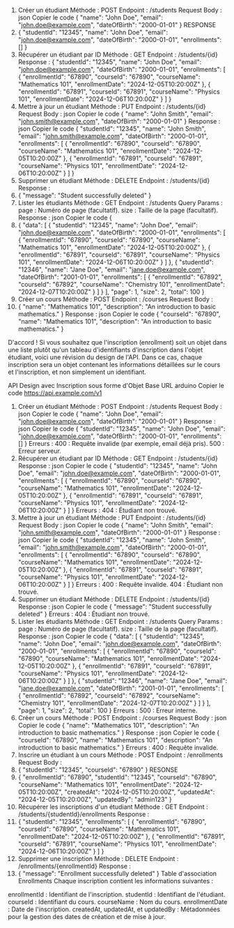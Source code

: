 1. Créer un étudiant
   Méthode : POST
   Endpoint : /students
   Request Body :
   json
   Copier le code
   {
   "name": "John Doe",
   "email": "john.doe@example.com",
   "dateOfBirth": "2000-01-01"
   }
RESPONSE
2. {
   "studentId": "12345",
   "name": "John Doe",
   "email": "john.doe@example.com",
   "dateOfBirth": "2000-01-01",
   "enrollments": []
   }
2. Récupérer un étudiant par ID
   Méthode : GET
   Endpoint : /students/{id}
   Response :
{
   "studentId": "12345",
   "name": "John Doe",
   "email": "john.doe@example.com",
   "dateOfBirth": "2000-01-01",
   "enrollments": [
   {
   "enrollmentId": "67890",
   "courseId": "67890",
   "courseName": "Mathematics 101",
   "enrollmentDate": "2024-12-05T10:20:00Z"
   },
   {
   "enrollmentId": "67891",
   "courseId": "67891",
   "courseName": "Physics 101",
   "enrollmentDate": "2024-12-06T10:20:00Z"
   }
   ]
   }
3. Mettre à jour un étudiant
   Méthode : PUT
   Endpoint : /students/{id}
   Request Body :
   json
   Copier le code
   {
   "name": "John Smith",
   "email": "john.smith@example.com",
   "dateOfBirth": "2000-01-01"
   }
   Response :
   json
   Copier le code
   {
   "studentId": "12345",
   "name": "John Smith",
   "email": "john.smith@example.com",
   "dateOfBirth": "2000-01-01",
   "enrollments": [
   {
   "enrollmentId": "67890",
   "courseId": "67890",
   "courseName": "Mathematics 101",
   "enrollmentDate": "2024-12-05T10:20:00Z"
   },
   {
   "enrollmentId": "67891",
   "courseId": "67891",
   "courseName": "Physics 101",
   "enrollmentDate": "2024-12-06T10:20:00Z"
   }
   ]
   }
4. Supprimer un étudiant
   Méthode : DELETE
   Endpoint : /students/{id}
   Response :
5. {
   "message": "Student successfully deleted"
   }
5. Lister les étudiants
   Méthode : GET
   Endpoint : /students
   Query Params :
   page : Numéro de page (facultatif).
   size : Taille de la page (facultatif).
   Response :
   json
   Copier le code
   {
6. {
   "data": [
   {
   "studentId": "12345",
   "name": "John Doe",
   "email": "john.doe@example.com",
   "dateOfBirth": "2000-01-01",
   "enrollments": [
   {
   "enrollmentId": "67890",
   "courseId": "67890",
   "courseName": "Mathematics 101",
   "enrollmentDate": "2024-12-05T10:20:00Z"
   },
   {
   "enrollmentId": "67891",
   "courseId": "67891",
   "courseName": "Physics 101",
   "enrollmentDate": "2024-12-06T10:20:00Z"
   }
   ]
   },
   {
   "studentId": "12346",
   "name": "Jane Doe",
   "email": "jane.doe@example.com",
   "dateOfBirth": "2001-01-01",
   "enrollments": [
   {
   "enrollmentId": "67892",
   "courseId": "67892",
   "courseName": "Chemistry 101",
   "enrollmentDate": "2024-12-07T10:20:00Z"
   }
   ]
   }
   ],
   "page": 1,
   "size": 2,
   "total": 100
   }
6. Créer un cours
   Méthode : POST
   Endpoint : /courses
   Request Body :
7. {
   "name": "Mathematics 101",
   "description": "An introduction to basic mathematics."
   }
   Response :
   json
   Copier le code
   {
   "courseId": "67890",
   "name": "Mathematics 101",
   "description": "An introduction to basic mathematics."
   }

D'accord ! Si vous souhaitez que l'inscription (enrollment) soit un objet dans une liste plutôt qu'un tableau d'identifiants d'inscription dans l'objet étudiant, voici une révision du design de l'API. Dans ce cas, chaque inscription sera un objet contenant les informations détaillées sur le cours et l'inscription, et non simplement un identifiant.

API Design avec Inscription sous forme d'Objet
Base URL
arduino
Copier le code
https://api.example.com/v1
1. Créer un étudiant
   Méthode : POST
   Endpoint : /students
   Request Body :
   json
   Copier le code
   {
   "name": "John Doe",
   "email": "john.doe@example.com",
   "dateOfBirth": "2000-01-01"
   }
   Response :
   json
   Copier le code
   {
   "studentId": "12345",
   "name": "John Doe",
   "email": "john.doe@example.com",
   "dateOfBirth": "2000-01-01",
   "enrollments": []
   }
   Erreurs :
   400 : Requête invalide (par exemple, email déjà pris).
   500 : Erreur serveur.
2. Récupérer un étudiant par ID
   Méthode : GET
   Endpoint : /students/{id}
   Response :
   json
   Copier le code
   {
   "studentId": "12345",
   "name": "John Doe",
   "email": "john.doe@example.com",
   "dateOfBirth": "2000-01-01",
   "enrollments": [
   {
   "enrollmentId": "67890",
   "courseId": "67890",
   "courseName": "Mathematics 101",
   "enrollmentDate": "2024-12-05T10:20:00Z"
   },
   {
   "enrollmentId": "67891",
   "courseId": "67891",
   "courseName": "Physics 101",
   "enrollmentDate": "2024-12-06T10:20:00Z"
   }
   ]
   }
   Erreurs :
   404 : Étudiant non trouvé.
3. Mettre à jour un étudiant
   Méthode : PUT
   Endpoint : /students/{id}
   Request Body :
   json
   Copier le code
   {
   "name": "John Smith",
   "email": "john.smith@example.com",
   "dateOfBirth": "2000-01-01"
   }
   Response :
   json
   Copier le code
   {
   "studentId": "12345",
   "name": "John Smith",
   "email": "john.smith@example.com",
   "dateOfBirth": "2000-01-01",
   "enrollments": [
   {
   "enrollmentId": "67890",
   "courseId": "67890",
   "courseName": "Mathematics 101",
   "enrollmentDate": "2024-12-05T10:20:00Z"
   },
   {
   "enrollmentId": "67891",
   "courseId": "67891",
   "courseName": "Physics 101",
   "enrollmentDate": "2024-12-06T10:20:00Z"
   }
   ]
   }
   Erreurs :
   400 : Requête invalide.
   404 : Étudiant non trouvé.
4. Supprimer un étudiant
   Méthode : DELETE
   Endpoint : /students/{id}
   Response :
   json
   Copier le code
   {
   "message": "Student successfully deleted"
   }
   Erreurs :
   404 : Étudiant non trouvé.
5. Lister les étudiants
   Méthode : GET
   Endpoint : /students
   Query Params :
   page : Numéro de page (facultatif).
   size : Taille de la page (facultatif).
   Response :
   json
   Copier le code
   {
   "data": [
   {
   "studentId": "12345",
   "name": "John Doe",
   "email": "john.doe@example.com",
   "dateOfBirth": "2000-01-01",
   "enrollments": [
   {
   "enrollmentId": "67890",
   "courseId": "67890",
   "courseName": "Mathematics 101",
   "enrollmentDate": "2024-12-05T10:20:00Z"
   },
   {
   "enrollmentId": "67891",
   "courseId": "67891",
   "courseName": "Physics 101",
   "enrollmentDate": "2024-12-06T10:20:00Z"
   }
   ]
   },
   {
   "studentId": "12346",
   "name": "Jane Doe",
   "email": "jane.doe@example.com",
   "dateOfBirth": "2001-01-01",
   "enrollments": [
   {
   "enrollmentId": "67892",
   "courseId": "67892",
   "courseName": "Chemistry 101",
   "enrollmentDate": "2024-12-07T10:20:00Z"
   }
   ]
   }
   ],
   "page": 1,
   "size": 2,
   "total": 100
   }
   Erreurs :
   500 : Erreur interne.
6. Créer un cours
   Méthode : POST
   Endpoint : /courses
   Request Body :
   json
   Copier le code
   {
   "name": "Mathematics 101",
   "description": "An introduction to basic mathematics."
   }
   Response :
   json
   Copier le code
   {
   "courseId": "67890",
   "name": "Mathematics 101",
   "description": "An introduction to basic mathematics."
   }
   Erreurs :
   400 : Requête invalide.
7. Inscrire un étudiant à un cours
   Méthode : POST
   Endpoint : /enrollments
   Request Body :
8. {
   "studentId": "12345",
   "courseId": "67890"
   }
RESONSE
9. {
   "enrollmentId": "67890",
   "studentId": "12345",
   "courseId": "67890",
   "courseName": "Mathematics 101",
   "enrollmentDate": "2024-12-05T10:20:00Z",
   "createdAt": "2024-12-05T10:20:00Z",
   "updatedAt": "2024-12-05T10:20:00Z",
   "updatedBy": "admin123"
   }
8. Récupérer les inscriptions d'un étudiant
   Méthode : GET
   Endpoint : /students/{studentId}/enrollments
   Response :
9. {
   "studentId": "12345",
   "enrollments": [
   {
   "enrollmentId": "67890",
   "courseId": "67890",
   "courseName": "Mathematics 101",
   "enrollmentDate": "2024-12-05T10:20:00Z"
   },
   {
   "enrollmentId": "67891",
   "courseId": "67891",
   "courseName": "Physics 101",
   "enrollmentDate": "2024-12-06T10:20:00Z"
   }
   ]
   }
9. Supprimer une inscription
   Méthode : DELETE
   Endpoint : /enrollments/{enrollmentId}
   Response :
10. {
    "message": "Enrollment successfully deleted"
    }
    Table d'association Enrollments
    Chaque inscription contient les informations suivantes :

enrollmentId : Identifiant de l'inscription.
studentId : Identifiant de l'étudiant.
courseId : Identifiant du cours.
courseName : Nom du cours.
enrollmentDate : Date de l'inscription.
createdAt, updatedAt, et updatedBy : Métadonnées pour la gestion des dates de création et de mise à jour.